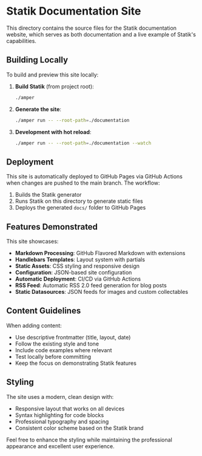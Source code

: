 # Statik Documentation Site

This directory contains the source files for the Statik documentation website, which serves as both documentation and a live example of Statik's capabilities.

## Building Locally

To build and preview this site locally:

1. **Build Statik** (from project root):
   ```bash
   ./amper
   ```

2. **Generate the site**:
   ```bash
   ./amper run -- --root-path=./documentation
   ```
3. **Development with hot reload**:
   ```bash
   ./amper run -- --root-path=./documentation --watch
   ```

## Deployment

This site is automatically deployed to GitHub Pages via GitHub Actions when changes are pushed to the main branch. The workflow:

1. Builds the Statik generator
2. Runs Statik on this directory to generate static files
3. Deploys the generated `docs/` folder to GitHub Pages

## Features Demonstrated

This site showcases:

- **Markdown Processing**: GitHub Flavored Markdown with extensions
- **Handlebars Templates**: Layout system with partials
- **Static Assets**: CSS styling and responsive design
- **Configuration**: JSON-based site configuration
- **Automatic Deployment**: CI/CD via GitHub Actions
- **RSS Feed**: Automatic RSS 2.0 feed generation for blog posts
- **Static Datasources**: JSON feeds for images and custom collectables

## Content Guidelines

When adding content:

- Use descriptive frontmatter (title, layout, date)
- Follow the existing style and tone
- Include code examples where relevant
- Test locally before committing
- Keep the focus on demonstrating Statik features

## Styling

The site uses a modern, clean design with:

- Responsive layout that works on all devices
- Syntax highlighting for code blocks
- Professional typography and spacing
- Consistent color scheme based on the Statik brand

Feel free to enhance the styling while maintaining the professional appearance and excellent user experience.
